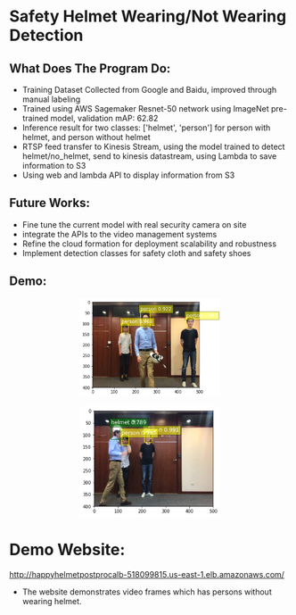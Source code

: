# Safety Helmet Wearing/Not Wearing Detection

## What Does The Program Do:
- Training Dataset Collected from Google and Baidu, improved through manual labeling
- Trained using AWS Sagemaker Resnet-50 network using ImageNet pre-trained model, validation mAP: 62.82
- Inference result for two classes: ['helmet', 'person'] for person with helmet, and person without helmet
- RTSP feed transfer to Kinesis Stream, using the model trained to detect helmet/no_helmet, send to kinesis datastream, using Lambda to save information to S3
- Using web and lambda API to display information from S3

## Future Works:
- Fine tune the current model with real security camera on site
- integrate the APIs to the video management systems
- Refine the cloud formation for deployment scalability and robustness
- Implement detection classes for safety cloth and safety shoes

## Demo:
<p align="center"> 
<img src="https://github.com/NTTDataCloud/SafetyHelmetSagemaker/raw/master/demo1.png" width = 50% height = 50%>
</p>  
<p align="center"> 
<img src="https://github.com/NTTDataCloud/SafetyHelmetSagemaker/raw/master/demo2.png" width = 50% height = 50%>
</p>  

# Demo Website:

http://happyhelmetpostprocalb-518099815.us-east-1.elb.amazonaws.com/
- The website demonstrates video frames which has persons without wearing helmet.
